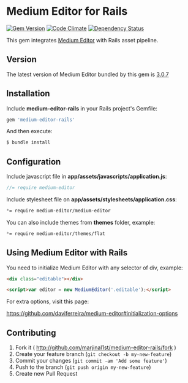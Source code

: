 # Medium Editor for Rails

[![Gem Version](https://badge.fury.io/rb/medium-editor-rails.png)](http://badge.fury.io/rb/medium-editor-rails)
[![Code Climate](https://codeclimate.com/github/marjinal1st/medium-editor-rails.png)](https://codeclimate.com/github/marjinal1st/medium-editor-rails)
[![Dependency Status](https://gemnasium.com/marjinal1st/medium-editor-rails.svg)](https://gemnasium.com/marjinal1st/medium-editor-rails)

This gem integrates [Medium Editor](https://github.com/daviferreira/medium-editor) with Rails asset pipeline.

## Version

The latest version of Medium Editor bundled by this gem is [3.0.7](https://github.com/daviferreira/medium-editor/releases)

## Installation

Include **medium-editor-rails** in your Rails project's Gemfile:

```ruby
gem 'medium-editor-rails'
```

And then execute:

```bash
$ bundle install
```

## Configuration

Include javascript file in **app/assets/javascripts/application.js**:

```javascript
//= require medium-editor
```

Include stylesheet file on **app/assets/stylesheets/application.css**:

```scss
*= require medium-editor/medium-editor
```

You can also include themes from **themes** folder, example:

```scss
*= require medium-editor/themes/flat
```

## Using Medium Editor with Rails

You need to initialize Medium Editor with any selector of div, example:

```html
<div class="editable"></div>

<script>var editor = new MediumEditor('.editable');</script>
```

For extra options, visit this page:

https://github.com/daviferreira/medium-editor#initialization-options

## Contributing

1. Fork it ( http://github.com/marjinal1st/medium-editor-rails/fork )
2. Create your feature branch (`git checkout -b my-new-feature`)
3. Commit your changes (`git commit -am 'Add some feature'`)
4. Push to the branch (`git push origin my-new-feature`)
5. Create new Pull Request
